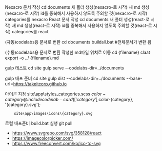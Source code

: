 Nexacro 문서 작성
        cd documents
        새 폴더 생성(nexacro-로 시작)
        새 md 생성(nexacro-로 시작)
        id를 중복해서 사용하지 않도록 주의할 것(nexacro-로 시작)
        categories를 nexacro
React 문서 작성
        cd documents
        새 폴더 생성(react-로 시작)
        새 md 생성(react-로 시작)
        id를 중복해서 사용하지 않도록 주의할 것(react-로 시작)
        categories를 react

(자동)codelabs용 문서로 변환
        cd documents
        buildall.bat #전체문서가 변환 됨

(수동)codelabs용 문서로 변환
        작성한 md파일 위치로 이동
        cd {filename}
        claat export -o ../ {filename}.md

gulp 테스트
        cd site
        gulp serve --codelabs-dir=../documents

gulp 배포 준비
        cd site
        gulp dist --codelabs-dir=../documents --base-url=https://takeitcorp.github.io

아이콘 지정
        site\app\styles\_categories.scss
                $color-{category}
                @include codelab-card(['{category}'],$color-{category}, '{category}.svg');

        site\app\images\icons\{category}.svg

로컬 배포준비
        build.bat 실행
        git pull

- https://www.svgrepo.com/svg/358128/react
- https://imagecolorpicker.com/
- https://www.freeconvert.com/ko/ico-to-svg